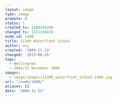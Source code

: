 ```yaml
---
layout: image
type: image
promote: 0
status: 1
created_ts: 1100345286
changed_ts: 1372159478
node_id: 1498
title: 11300 Waterfront School
author: anj
created: '2004-11-13'
changed: '2013-06-25'
tags:
  - Wellington
  - 2004/11 November 2004
images:
  - image/images/11300_waterfront_school-1498.jpg
url: "/node/1498/"
aliases: []
date: '2004-11-13'
---
```


